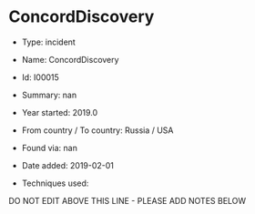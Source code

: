 # ConcordDiscovery

* Type: incident

* Name: ConcordDiscovery

* Id: I00015

* Summary: nan

* Year started: 2019.0

* From country / To country: Russia / USA

* Found via: nan

* Date added: 2019-02-01

* Techniques used: 


DO NOT EDIT ABOVE THIS LINE - PLEASE ADD NOTES BELOW
